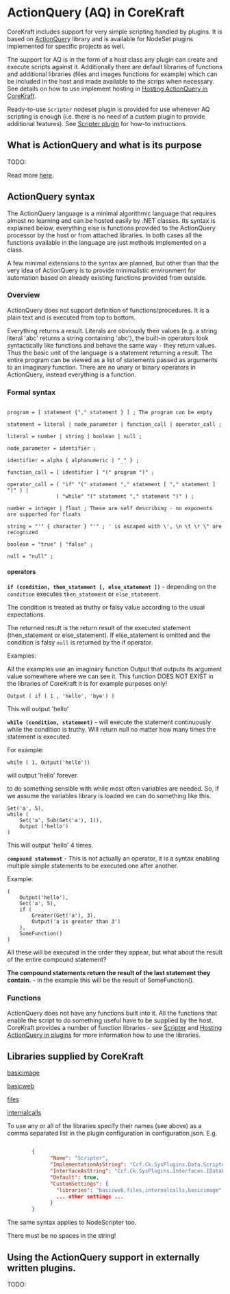 # ActionQuery (AQ) in CoreKraft

CoreKraft includes support for very simple scripting handled by plugins. It is based on [ActionQuery](https://github.com/Cleancodefactory/ActionQuery) library and is available for NodeSet plugins implemented for specific projects as well.

The support for AQ is in the form of a host class any plugin can create and execute scripts against it. Additionally there are default libraries of functions and additional libraries (files and images functions for example) which can be included in the host and made available to the scrips when necessary.  See details on how to use implement hosting in [Hosting ActionQuery in CoreKraft](AQHosting.md).

Ready-to-use `Scripter` nodeset plugin is provided for use whenever AQ scripting is enough (i.e. there is no need of a custom plugin to provide additional features). See [Scripter plugin](ScripterPlugin.md) for how-to instructions.

## What is ActionQuery and what is its purpose

TODO:

Read more [here](AQPurpose.md).

## ActionQuery syntax

The ActionQuery language is a minimal algorithmic language that requires almost no learning and can be hosted easily by .NET classes. Its syntax is explained below, everything else is functions provided to the ActionQuery processor by the host or from attached libraries. In both cases all the functions available in the language are just methods implemented on a class.

A few minimal extensions to the syntax are planned, but other than that the very idea of ActionQuery is to provide minimalistic environment for automation based on already existing functions provided from outside.

### Overview

ActionQuery does not support definition of functions/procedures. It is a plain text and is executed from top to bottom. 

Everything returns a result. Literals are obviously their values (e.g. a string literal 'abc' returns a string containing 'abc'), the built-in operators look syntactically like functions and behave the same way - they return values. Thus the basic unit of the language is a statement returning a result. The entire program can be viewed as a list of statements passed as arguments to an imaginary function. There are no unary or binary operators in ActionQuery, instead everything is a function.

### Formal syntax

```ebnf

program = [ statement {"," statement } ] ; The program can be empty

statement = literal | node_parameter | function_call | operator_call ;

literal = number | string | boolean | null ;

node_parameter = identifier ;

identifier = alpha { alphanumeric | "_" } ;

function_call = [ identifier ] "(" program ")" ;

operator_call = ( "if" "(" statement "," statement [ "," statement ] ")" ) |
                ( "while" "(" statement "," statement ")" ) ;

number = integer | float ; These are self describing - no exponents are supported for floats

string = "'" { character } "'" ; ' is escaped with \', \n \t \r \" are recognized

boolean = "true" | "false" ;

null = "null" ;

```

#### operators

**`if (condition, then_statement [, else_statement ])`** - depending on the `condition` executes `then_statement` or `else_statement`.

The condition is treated as truthy or falsy value according to the usual expectations.

The returned result is the return result of the executed statement (then_statement or else_statement). If else_statement is omitted and the condition is falsy `null` is returned by the if operator.

Examples:

All the examples use an imaginary function Output that outputs its argument value somewhere where we can see it. This function DOES NOT EXIST in the libraries of CoreKraft it is for example purposes only!

```
Output ( if ( 1 , 'hello', 'bye') )
```
This will output 'hello'

**`while (condition, statement)`** - will execute the statement continuously while the condition is truthy. Will return null no matter how many times the statement is executed.

For example:

```
while ( 1, Output('hello'))
```

will output 'hello' forever.

to do something sensible with while most often variables are needed. So, if we assume the variables library is loaded we can do something like this.

```
Set('a', 5),
while ( 
    Set('a', Sub(Get('a'), 1)),
    Output ('hello')
)
```

This will output 'hello' 4 times.

**`compound statement`** - This is not actually an operator, it is a syntax enabling multiple simple statements to be executed one after another.

Example:

```
(
    Output('hello'),
    Set('a', 5),
    if (
        Greater(Get('a'), 3),
        Output('a is greater than 3')
    ),
    SomeFunction()
)
```

All these will be executed in the order they appear, but what about the result of the entire compound statement?

**The compound statements return the result of the last statement they contain.** - in the example this will be the result of SomeFunction().

### Functions

ActionQuery does not have any functions built into it. All the functions that enable the script to do something useful have to be supplied by the host. CoreKraft provides a number of function libraries - see [Scripter](ScriperPlugin.md) and [Hosting ActionQuery in plugins](AQHosting.md) for more information how to use the libraries.

## Libraries supplied by CoreKraft

[basicimage](Libs/basicimage.md)

[basicweb](Libs/basicweb.md)

[files](Libs/files.md)

[internalcalls](Libs/internalcalls.md)

To use any or all of the libraries specify their names (see above) as a comma separated list in the plugin configuration in configuration.json. E.g.

```JSON

        {
              "Name": "Scripter",
              "ImplementationAsString": "Ccf.Ck.SysPlugins.Data.Scripter.ScripterImp, Ccf.Ck.SysPlugins.Data.Scripter",
              "InterfaceAsString": "Ccf.Ck.SysPlugins.Interfaces.IDataLoaderPlugin, Ccf.Ck.SysPlugins.Interfaces",
              "Default": true,
              "CustomSettings": {
                "libraries": "basicweb,files,internalcalls,basicimage",
                ... other settings ...
              }
        }

```

The same syntax applies to NodeScripter too.

There must be no spaces in the string!

## Using the ActionQuery support in externally written plugins.

TODO:


